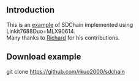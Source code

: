 ## Introduction
This is an [example](https://github.com/rkuo2000/sdchain) of SDChain implemented using Linkit7688Duo+MLX90614.  
Many thanks to [Richard](https://github.com/rkuo2000) for his contributions.
## Download example
git clone https://github.com/rkuo2000/sdchain